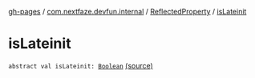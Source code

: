 [gh-pages](../../index.md) / [com.nextfaze.devfun.internal](../index.md) / [ReflectedProperty](index.md) / [isLateinit](./is-lateinit.md)

# isLateinit

`abstract val isLateinit: `[`Boolean`](https://kotlinlang.org/api/latest/jvm/stdlib/kotlin/-boolean/index.html) [(source)](https://github.com/NextFaze/dev-fun/tree/master/devfun/src/main/java/com/nextfaze/devfun/internal/Reflected.kt#L72)